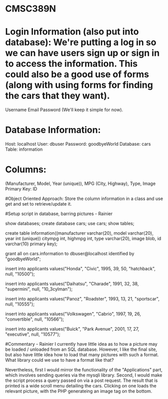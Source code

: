 # CMSC389N

# Login Information (also put into database): We're putting a log in so we can have users sign up or sign in to access the information. This could also be a good use of forms (along with using forms for finding the cars that they want).
Username
Email
Password
(We'll keep it simple for now).

# Database Information:
 Host: localhost
 User: dbuser
 Password: goodbyeWorld
 Database: cars
 Table: information
 
# Columns:

(Manufacturer, Model, Year (unique)), MPG (City, Highway), Type, Image
Primary Key: ID

#Object Oriented Approach:
Store the column information in a class and use get and set to retrieve/update it.

#Setup script in database, barring pictures - Rainier

show databases;
create database cars;
use cars;
show tables;

create table information((manufacturer varchar(20), model varchar(20), year int (unique))
	citympg int, highmpg int, type varchar(20), image blob, id varchar(10) primary key);

grant all on cars.information to dbuser@localhost identified by "goodbyeWorld";

insert into applicants values("Honda", "Civic", 1995, 39,
	50, "hatchback", null, "10500");

insert into applicants values("Daihatsu", "Charade", 1991, 32,
	38, "supermini", null, "10_3cylman");

insert into applicants values("Panoz", "Roadster", 1993, 13,
	21, "sportscar", null, "10555");

insert into applicants values("Volkswagen", "Cabrio", 1997, 19,
	26, "convertible", null, "10566");

insert into applicants values("Buick", "Park Avenue", 2001, 17,
	27, "executive", null, "10577");

#Commentary - Rainier
I currently have little idea as to how a picture may be loaded / unloaded from an SQL database.
However, I like the final site, but also have little idea how to load that many pictures with such a format.
What library could we use to have a format like that?

Nevertheless, first I would mirror the functionality of the "Applications" part, which involves sending queries via the mysqli library. Second, I would make the script process a query passed on via a post request. The result that is printed is a wide scroll menu detailing the cars. Clicking on one loads the relevant picture, with the PHP generateing an image tag on the bottom.
